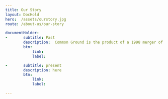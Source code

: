 ```yaml
---
title: Our Story  
layout: DocHold
hero:  /assets/ourstory.jpg
route: /about-us/our-story

documentHolder:
-       subtitle: Past
        description:  Common Ground is the product of a 1998 merger of two agencies, Common Ground and The Sanctuary, Inc., that had served Oakland County since the early 1970s. The merger allowed those in the community experiencing a crisis a single source of help. The unified approach to meeting community needs enabled both organizations to expand their services significantly. Common Ground was founded in 1971 by a group of students, parents and community leaders who were concerned about an increase in substance abuse and suicide among young people. United Community Services volunteers began The Sanctuary, Inc. in response to the growing number of runaway youth in Oakland County. The residential counseling program for runaway and homeless youth, ages 10-17, opened in 1974. The program offered youth two weeks in which to resolve the conflicts that led them to leave home. Today, Common Ground is a 24-hour crisis services agency dedicated to helping youths, adults and families in crisis. Through its crisis line and in person, Common Ground provides professional and compassionate service to more than 80,000 people a year.
        btn:
            link:
            label:

-       subtitle: present
        description: here   
        btn:
            link:
            label:

---
```



